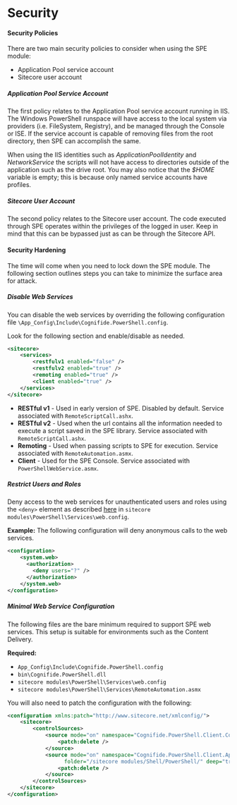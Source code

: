 # Security

#### Security Policies

There are two main security policies to consider when using the SPE module:
* Application Pool service account
* Sitecore user account

##### Application Pool Service Account

The first policy relates to the Application Pool service account running in IIS. The Windows PowerShell runspace will have access to the local system via providers (i.e. FileSystem, Registry), and be managed through the Console or ISE. If the service account is capable of removing files from the root directory, then SPE can accomplish the same.

When using the IIS identities such as *ApplicationPoolIdentity* and *NetworkService* the scripts will not have access to directories outside of the application such as the drive root. You may also notice that the *$HOME* variable is empty; this is because only named service accounts have profiles.

##### Sitecore User Account

The second policy relates to the Sitecore user account. The code executed through SPE operates within the privileges of the logged in user. Keep in mind that this can be bypassed just as can be through the Sitecore API.

#### Security Hardening

The time will come when you need to lock down the SPE module. The following section outlines steps you can take to minimize the surface area for attack.

##### Disable Web Services

You can disable the web services by overriding the following configuration file `\App_Config\Include\Cognifide.PowerShell.config`.

Look for the following section and enable/disable as needed.

```xml
<sitecore>
    <services>
        <restfulv1 enabled="false" />
        <restfulv2 enabled="true" />
        <remoting enabled="true" />
        <client enabled="true" />
    </services>
</sitecore>
```

* **RESTful v1** - Used in early version of SPE. Disabled by default. Service associated with `RemoteScriptCall.ashx`.
* **RESTful v2** - Used when the url contains all the information needed to execute a script saved in the SPE library. Service associated with `RemoteScriptCall.ashx`.
* **Remoting** - Used when passing scripts to SPE for execution. Service associated with `RemoteAutomation.asmx`.
* **Client** - Used for the SPE Console. Service associated with `PowerShellWebService.asmx`.

##### Restrict Users and Roles

Deny access to the web services for unauthenticated users and roles using the `<deny>` element as described [here][1] in `sitecore modules\PowerShell\Services\web.config`.

**Example:** The following configuration will deny anonymous calls to the web services.

```xml
<configuration>
    <system.web>
      <authorization>
        <deny users="?" />
      </authorization>
    </system.web>
</configuration>
```

##### Minimal Web Service Configuration

The following files are the bare minimum required to support SPE web services. This setup is suitable for environments such as the Content Delivery.

**Required:**
* `App_Config\Include\Cognifide.PowerShell.config`
* `bin\Cognifide.PowerShell.dll`
* `sitecore modules\PowerShell\Services\web.config`
* `sitecore modules\PowerShell\Services\RemoteAutomation.asmx`
 
You will also need to patch the configuration with the following:

```xml
<configuration xmlns:patch="http://www.sitecore.net/xmlconfig/">
    <sitecore>
        <controlSources>
            <source mode="on" namespace="Cognifide.PowerShell.Client.Controls" assembly="Cognifide.PowerShell">
                <patch:delete />
            </source>
            <source mode="on" namespace="Cognifide.PowerShell.Client.Applications"
                  folder="/sitecore modules/Shell/PowerShell/" deep="true">
                <patch:delete />
            </source>
        </controlSources>
    </sitecore>
</configuration>
```

[1]: https://msdn.microsoft.com/en-us/library/8aeskccd%28v=vs.71%29.aspx